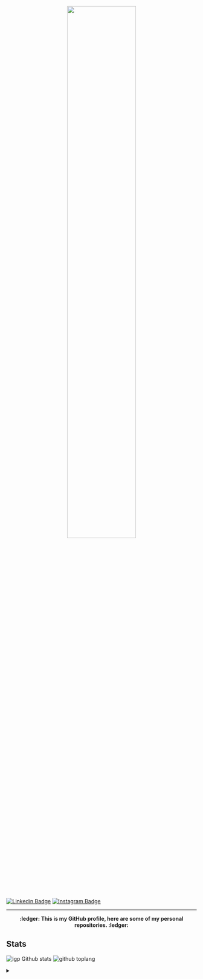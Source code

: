 
<!-- ### Hi there 👋 -->

<p align="center"><img width="60%" src="https://i.ibb.co/Dbm1JWZ/Welcome.png"></p>

[![Linkedin Badge](https://img.shields.io/badge/-ibnugp-0072b1?style=flat&logo=Linkedin&logoColor=white&link=https://www.linkedin.com/in/ibnugp/)](https://www.linkedin.com/in/ibnugp/)
[![Instagram Badge](https://img.shields.io/badge/-ibnu_890-C13584?style=flat&logo=Instagram&logoColor=white&link=https://www.instagram.com/ibnu_890/)](https://www.linkedin.com/in/ibnugp/)

___
<p align="center"><b>:ledger: This is my GitHub profile, here are some of my personal repositories. :ledger:</b></p>

## **Stats**
![igp Github stats](https://github-readme-stats.vercel.app/api?username=notme1001&show_icons=true&theme=tokyonight)
![github toplang](https://github-readme-stats.vercel.app/api/top-langs/?username=notme1001&layout=compact&theme=nightowl)

<details>
<summary></summary>
    <p align="center">
    <a href="#">
        <img alt="Top Language" src="https://github-readme-stats.vercel.app/api/top-langs/?username=notme1001&hide=html,&hide_border=true&title_color=28fc4a&text_color=1d1d1d"/>
    </a>
    </p>
</details>
<!--
**notme1001/notme1001** is a ✨ _special_ ✨ repository because its `README.md` (this file) appears on your GitHub profile.

Here are some ideas to get you started:

- 🔭 I’m currently working on ...
- 🌱 I’m currently learning ...
- 👯 I’m looking to collaborate on ...
- 🤔 I’m looking for help with ...
- 💬 Ask me about ...
- 📫 How to reach me: ...
- 😄 Pronouns: ...
- ⚡ Fun fact: ...
-->
